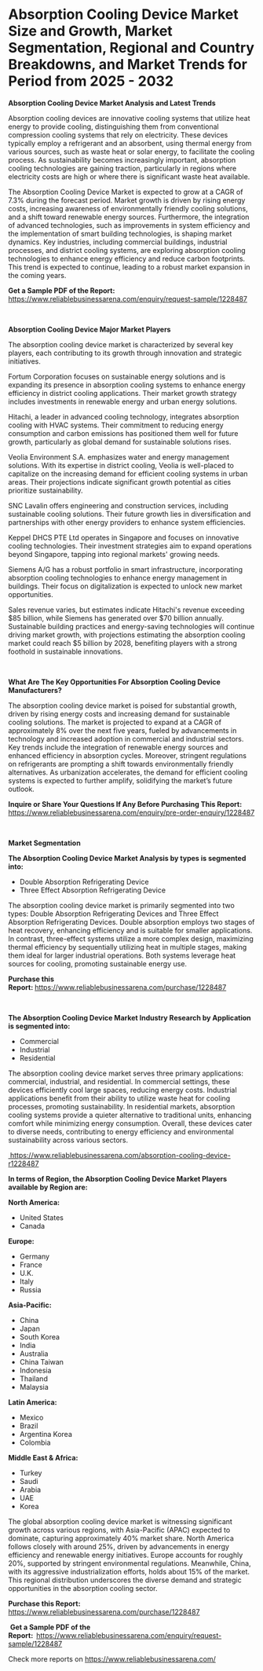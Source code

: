 <p><h1>Absorption Cooling Device Market Size and Growth, Market Segmentation, Regional and Country Breakdowns, and Market Trends for Period from 2025 -  2032</h1></p><p><strong>Absorption Cooling Device Market Analysis and Latest Trends</strong></p>
<p><p>Absorption cooling devices are innovative cooling systems that utilize heat energy to provide cooling, distinguishing them from conventional compression cooling systems that rely on electricity. These devices typically employ a refrigerant and an absorbent, using thermal energy from various sources, such as waste heat or solar energy, to facilitate the cooling process. As sustainability becomes increasingly important, absorption cooling technologies are gaining traction, particularly in regions where electricity costs are high or where there is significant waste heat available.</p><p>The Absorption Cooling Device Market is expected to grow at a CAGR of 7.3% during the forecast period. Market growth is driven by rising energy costs, increasing awareness of environmentally friendly cooling solutions, and a shift toward renewable energy sources. Furthermore, the integration of advanced technologies, such as improvements in system efficiency and the implementation of smart building technologies, is shaping market dynamics. Key industries, including commercial buildings, industrial processes, and district cooling systems, are exploring absorption cooling technologies to enhance energy efficiency and reduce carbon footprints. This trend is expected to continue, leading to a robust market expansion in the coming years.</p></p>
<p><strong>Get a Sample PDF of the Report:&nbsp;</strong> <a href="https://www.reliablebusinessarena.com/enquiry/request-sample/1228487?utm_campaign=2461&utm_medium=2&utm_source=Github&utm_content=ia&utm_term=27022025&utm_id=absorption-cooling-device">https://www.reliablebusinessarena.com/enquiry/request-sample/1228487</a></p>
<p>&nbsp;</p>
<p><strong>Absorption Cooling Device Major Market Players</strong></p>
<p><p>The absorption cooling device market is characterized by several key players, each contributing to its growth through innovation and strategic initiatives. </p><p>Fortum Corporation focuses on sustainable energy solutions and is expanding its presence in absorption cooling systems to enhance energy efficiency in district cooling applications. Their market growth strategy includes investments in renewable energy and urban energy solutions.</p><p>Hitachi, a leader in advanced cooling technology, integrates absorption cooling with HVAC systems. Their commitment to reducing energy consumption and carbon emissions has positioned them well for future growth, particularly as global demand for sustainable solutions rises.</p><p>Veolia Environment S.A. emphasizes water and energy management solutions. With its expertise in district cooling, Veolia is well-placed to capitalize on the increasing demand for efficient cooling systems in urban areas. Their projections indicate significant growth potential as cities prioritize sustainability.</p><p>SNC Lavalin offers engineering and construction services, including sustainable cooling solutions. Their future growth lies in diversification and partnerships with other energy providers to enhance system efficiencies.</p><p>Keppel DHCS PTE Ltd operates in Singapore and focuses on innovative cooling technologies. Their investment strategies aim to expand operations beyond Singapore, tapping into regional markets' growing needs.</p><p>Siemens A/G has a robust portfolio in smart infrastructure, incorporating absorption cooling technologies to enhance energy management in buildings. Their focus on digitalization is expected to unlock new market opportunities.</p><p>Sales revenue varies, but estimates indicate Hitachi's revenue exceeding $85 billion, while Siemens has generated over $70 billion annually. Sustainable building practices and energy-saving technologies will continue driving market growth, with projections estimating the absorption cooling market could reach $5 billion by 2028, benefiting players with a strong foothold in sustainable innovations.</p></p>
<p>&nbsp;</p>
<p><strong>What Are The Key Opportunities For Absorption Cooling Device Manufacturers?</strong></p>
<p><p>The absorption cooling device market is poised for substantial growth, driven by rising energy costs and increasing demand for sustainable cooling solutions. The market is projected to expand at a CAGR of approximately 8% over the next five years, fueled by advancements in technology and increased adoption in commercial and industrial sectors. Key trends include the integration of renewable energy sources and enhanced efficiency in absorption cycles. Moreover, stringent regulations on refrigerants are prompting a shift towards environmentally friendly alternatives. As urbanization accelerates, the demand for efficient cooling systems is expected to further amplify, solidifying the market’s future outlook.</p></p>
<p><strong>Inquire or Share Your Questions If Any Before Purchasing This Report:</strong> <a href="https://www.reliablebusinessarena.com/enquiry/pre-order-enquiry/1228487?utm_campaign=2461&utm_medium=2&utm_source=Github&utm_content=ia&utm_term=27022025&utm_id=absorption-cooling-device">https://www.reliablebusinessarena.com/enquiry/pre-order-enquiry/1228487</a></p>
<p>&nbsp;</p>
<p><strong>Market Segmentation</strong></p>
<p><strong>The Absorption Cooling Device Market Analysis by types is segmented into:</strong></p>
<p><ul><li>Double Absorption Refrigerating Device</li><li>Three Effect Absorption Refrigerating Device</li></ul></p>
<p><p>The absorption cooling device market is primarily segmented into two types: Double Absorption Refrigerating Devices and Three Effect Absorption Refrigerating Devices. Double absorption employs two stages of heat recovery, enhancing efficiency and is suitable for smaller applications. In contrast, three-effect systems utilize a more complex design, maximizing thermal efficiency by sequentially utilizing heat in multiple stages, making them ideal for larger industrial operations. Both systems leverage heat sources for cooling, promoting sustainable energy use.</p></p>
<p><strong>Purchase this Report:&nbsp;</strong><a href="https://www.reliablebusinessarena.com/purchase/1228487?utm_campaign=2461&utm_medium=2&utm_source=Github&utm_content=ia&utm_term=27022025&utm_id=absorption-cooling-device">https://www.reliablebusinessarena.com/purchase/1228487</a></p>
<p>&nbsp;</p>
<p><strong>The Absorption Cooling Device Market Industry Research by Application is segmented into:</strong></p>
<p><ul><li>Commercial</li><li>Industrial</li><li>Residential</li></ul></p>
<p><p>The absorption cooling device market serves three primary applications: commercial, industrial, and residential. In commercial settings, these devices efficiently cool large spaces, reducing energy costs. Industrial applications benefit from their ability to utilize waste heat for cooling processes, promoting sustainability. In residential markets, absorption cooling systems provide a quieter alternative to traditional units, enhancing comfort while minimizing energy consumption. Overall, these devices cater to diverse needs, contributing to energy efficiency and environmental sustainability across various sectors.</p></p>
<p><a href="https://www.reliablebusinessarena.com/absorption-cooling-device-r1228487?utm_campaign=2461&utm_medium=2&utm_source=Github&utm_content=ia&utm_term=27022025&utm_id=absorption-cooling-device">&nbsp;https://www.reliablebusinessarena.com/absorption-cooling-device-r1228487</a></p>
<p><strong>In terms of Region, the Absorption Cooling Device Market Players available by Region are:</strong></p>
<p>
    <p> <strong> North America: </strong>
        <ul>
            <li>United States</li>
            <li>Canada</li>
        </ul>
        </p> 
    <p> <strong> Europe: </strong>
        <ul>
            <li>Germany</li>
            <li>France</li>
            <li>U.K.</li>
            <li>Italy</li>
            <li>Russia</li>
        </ul>
        </p> 
    <p> <strong> Asia-Pacific: </strong>
        <ul>
            <li>China</li>
            <li>Japan</li>
            <li>South Korea</li>
            <li>India</li>
            <li>Australia</li>
            <li>China Taiwan</li>
            <li>Indonesia</li>
            <li>Thailand</li>
            <li>Malaysia</li>
        </ul>
        </p> 
    <p> <strong> Latin America: </strong>
        <ul>
            <li>Mexico</li>
            <li>Brazil</li>
            <li>Argentina Korea</li>
            <li>Colombia</li>
        </ul>
        </p> 
    <p> <strong> Middle East & Africa: </strong>
        <ul>
            <li>Turkey</li>
            <li>Saudi</li>
            <li>Arabia</li>
            <li>UAE</li>
            <li>Korea</li>
        </ul>
    </p>
    </p>
<p><p>The global absorption cooling device market is witnessing significant growth across various regions, with Asia-Pacific (APAC) expected to dominate, capturing approximately 40% market share. North America follows closely with around 25%, driven by advancements in energy efficiency and renewable energy initiatives. Europe accounts for roughly 20%, supported by stringent environmental regulations. Meanwhile, China, with its aggressive industrialization efforts, holds about 15% of the market. This regional distribution underscores the diverse demand and strategic opportunities in the absorption cooling sector.</p></p>
<p><strong>Purchase this Report: </strong><a href="https://www.reliablebusinessarena.com/purchase/1228487?utm_campaign=2461&utm_medium=2&utm_source=Github&utm_content=ia&utm_term=27022025&utm_id=absorption-cooling-device">https://www.reliablebusinessarena.com/purchase/1228487</a></p>
<p>&nbsp;<strong>Get a Sample PDF of the Report:&nbsp;&nbsp;</strong><a href="https://www.reliablebusinessarena.com/enquiry/request-sample/1228487?utm_campaign=2461&utm_medium=2&utm_source=Github&utm_content=ia&utm_term=27022025&utm_id=absorption-cooling-device">https://www.reliablebusinessarena.com/enquiry/request-sample/1228487</a></p>
<p><strong></strong></p>
<p>Check more reports on <a href="https://www.reliablebusinessarena.com/?utm_campaign=2461&utm_medium=2&utm_source=Github&utm_content=ia&utm_term=27022025&utm_id=absorption-cooling-device">https://www.reliablebusinessarena.com/</a></p>